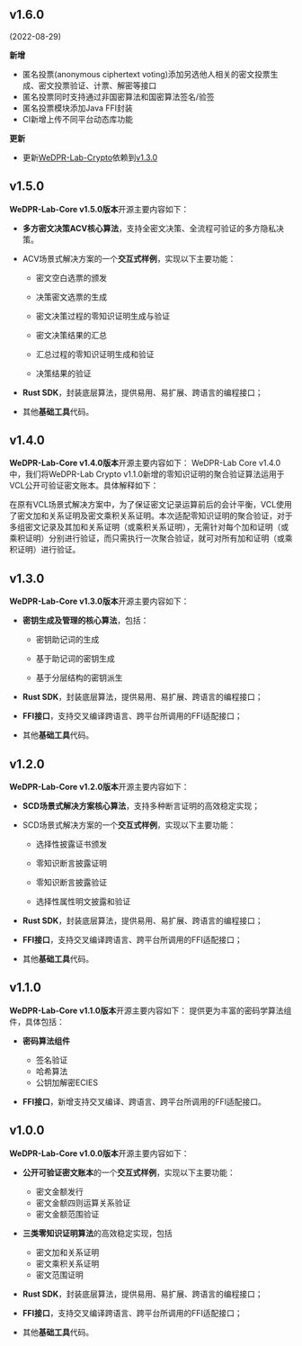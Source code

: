 ## v1.6.0
(2022-08-29)

**新增**
- 匿名投票(anonymous ciphertext voting)添加另选他人相关的密文投票生成、密文投票验证、计票、解密等接口
- 匿名投票同时支持通过非国密算法和国密算法签名/验签
- 匿名投票模块添加Java FFI封装
- CI新增上传不同平台动态库功能


**更新**

- 更新[WeDPR-Lab-Crypto](https://github.com/WeBankBlockchain/WeDPR-Lab-Crypto)依赖到[v1.3.0](https://github.com/WeBankBlockchain/WeDPR-Lab-Crypto/releases/tag/v1.3.0)

## v1.5.0

**WeDPR-Lab-Core v1.5.0版本**开源主要内容如下：
- **多方密文决策ACV核心算法**，支持全密文决策、全流程可验证的多方隐私决策。

- ACV场景式解决方案的一个**交互式样例**，实现以下主要功能：


  - 密文空白选票的颁发

  - 决策密文选票的生成

  - 密文决策过程的零知识证明生成与验证

  - 密文决策结果的汇总

  - 汇总过程的零知识证明生成和验证
  
  - 决策结果的验证

- **Rust SDK**，封装底层算法，提供易用、易扩展、跨语言的编程接口；

- 其他**基础工具**代码。


## v1.4.0

**WeDPR-Lab-Core v1.4.0版本**开源主要内容如下：
WeDPR-Lab Core v1.4.0中，我们将WeDPR-Lab Crypto v1.1.0新增的零知识证明的聚合验证算法运用于VCL公开可验证密文账本。具体解释如下：

在原有VCL场景式解决方案中，为了保证密文记录运算前后的会计平衡，VCL使用了密文加和关系证明及密文乘积关系证明。本次适配零知识证明的聚合验证，对于多组密文记录及其加和关系证明（或乘积关系证明），无需针对每个加和证明（或乘积证明）分别进行验证，而只需执行一次聚合验证，就可对所有加和证明（或乘积证明）进行验证。


## v1.3.0

**WeDPR-Lab-Core v1.3.0版本**开源主要内容如下：

- **密钥生成及管理的核心算法**，包括：

  - 密钥助记词的生成

  - 基于助记词的密钥生成

  - 基于分层结构的密钥派生

- **Rust SDK**，封装底层算法，提供易用、易扩展、跨语言的编程接口；

- **FFI接口**，支持交叉编译跨语言、跨平台所调用的FFI适配接口；

- 其他**基础工具**代码。


## v1.2.0

**WeDPR-Lab-Core v1.2.0版本**开源主要内容如下：

- **SCD场景式解决方案核心算法**，支持多种断言证明的高效稳定实现；

- SCD场景式解决方案的一个**交互式样例**，实现以下主要功能：

  - 选择性披露证书颁发

  - 零知识断言披露证明

  - 零知识断言披露验证

  - 选择性属性明文披露和验证

- **Rust SDK**，封装底层算法，提供易用、易扩展、跨语言的编程接口；

- **FFI接口**，支持交叉编译跨语言、跨平台所调用的FFI适配接口；

- 其他**基础工具**代码。



## v1.1.0

**WeDPR-Lab-Core v1.1.0版本**开源主要内容如下：
提供更为丰富的密码学算法组件，具体包括：

- **密码算法组件**
    - 签名验证
    - 哈希算法
    - 公钥加解密ECIES

- **FFI接口**，新增支持交叉编译、跨语言、跨平台所调用的FFI适配接口。


## v1.0.0

**WeDPR-Lab-Core v1.0.0版本**开源主要内容如下：

- **公开可验证密文账本**的一个**交互式样例**，实现以下主要功能：
    - 密文金额发行
    - 密文金额四则运算关系验证
    - 密文金额范围验证
    
- **三类零知识证明算法**的高效稳定实现，包括
    - 密文加和关系证明
    - 密文乘积关系证明
    - 密文范围证明
    
- **Rust SDK**，封装底层算法，提供易用、易扩展、跨语言的编程接口；

- **FFI接口**，支持交叉编译跨语言、跨平台所调用的FFI适配接口；

- 其他**基础工具**代码。
